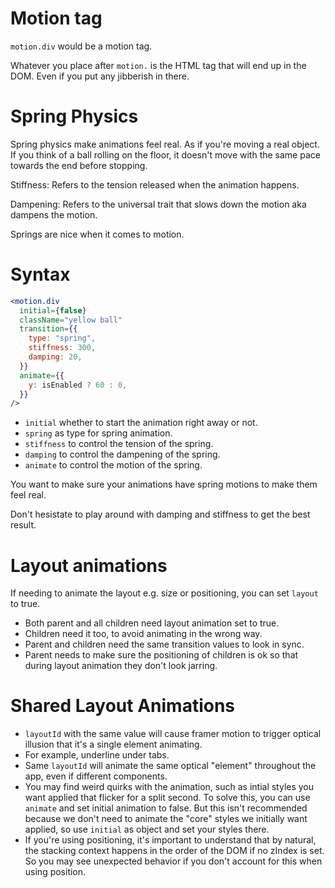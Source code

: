 # Motion tag

`motion.div` would be a motion tag.

Whatever you place after `motion.` is the HTML tag that will end up in the DOM. Even if you put any jibberish in there.

# Spring Physics

Spring physics make animations feel real. As if you're moving a real object. If you think of a ball rolling on the floor, it doesn't move with the same pace towards the end before stopping.

Stiffness: Refers to the tension released when the animation happens.

Dampening: Refers to the universal trait that slows down the motion aka dampens the motion.

Springs are nice when it comes to motion.

# Syntax

```jsx
<motion.div
  initial={false}
  className="yellow ball"
  transition={{
    type: "spring",
    stiffness: 300,
    damping: 20,
  }}
  animate={{
    y: isEnabled ? 60 : 0,
  }}
/>
```

- `initial` whether to start the animation right away or not.
- `spring` as type for spring animation.
- `stiffness` to control the tension of the spring.
- `damping` to control the dampening of the spring.
- `animate` to control the motion of the spring.

You want to make sure your animations have spring motions to make them feel real.

Don't hesistate to play around with damping and stiffness to get the best result.

# Layout animations

If needing to animate the layout e.g. size or positioning, you can set `layout` to true.

- Both parent and all children need layout animation set to true.
- Children need it too, to avoid animating in the wrong way.
- Parent and children need the same transition values to look in sync.
- Parent needs to make sure the positioning of children is ok so that during layout animation they don't look jarring.

# Shared Layout Animations

- `layoutId` with the same value will cause framer motion to trigger optical illusion that it's a single element animating.
- For example, underline under tabs.
- Same `layoutId` will animate the same optical "element" throughout the app, even if different components.
- You may find weird quirks with the animation, such as intial styles you want applied that flicker for a split second. To solve this, you can use `animate` and set initial animation to false. But this isn't recommended because we don't need to animate the "core" styles we initially want applied, so use `initial` as object and set your styles there.
- If you're using positioning, it's important to understand that by natural, the stacking context happens in the order of the DOM if no zIndex is set. So you may see unexpected behavior if you don't account for this when using position.
